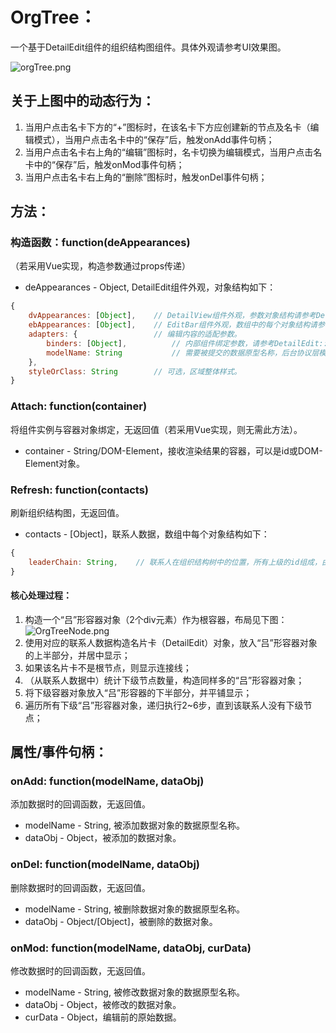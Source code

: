 # OrgTree：
一个基于DetailEdit组件的组织结构图组件。具体外观请参考UI效果图。

![orgTree.png](../UIDesign/components/orgTree.png)

## 关于上图中的动态行为：
1. 当用户点击名卡下方的“+”图标时，在该名卡下方应创建新的节点及名卡（编辑模式），当用户点击名卡中的“保存”后，触发onAdd事件句柄；
2. 当用户点击名卡右上角的“编辑”图标时，名卡切换为编辑模式，当用户点击名卡中的“保存”后，触发onMod事件句柄；
3. 当用户点击名卡右上角的“删除”图标时，触发onDel事件句柄；

## 方法：
### 构造函数：function(deAppearances)
（若采用Vue实现，构造参数通过props传递）

* deAppearances - Object, DetailEdit组件外观，对象结构如下：

```javascript
{
    dvAppearances: [Object],    // DetailView组件外观，参数对象结构请参考DetailView组件构造函数。
    ebAppearances: [Object],    // EditBar组件外观，数组中的每个对象结构请参考DetailEdit组件构造函数。
    adapters: {                 // 编辑内容的适配参数。
        binders: [Object],          // 内部组件绑定参数，请参考DetailEdit::Attach方法的binders参数。
        modelName: String           // 需要被提交的数据原型名称，后台协议层模块使用。
    },
    styleOrClass: String        // 可选，区域整体样式。
}
```

### Attach: function(container)
将组件实例与容器对象绑定，无返回值（若采用Vue实现，则无需此方法）。

* container - String/DOM-Element，接收渲染结果的容器，可以是id或DOM-Element对象。

### Refresh: function(contacts)
刷新组织结构图，无返回值。

* contacts - [Object]，联系人数据，数组中每个对象结构如下：

```javascript
{
    leaderChain: String,    // 联系人在组织结构树中的位置，所有上级的id组成，由'/'分隔，没有上级使用"/"表示。
}
```

#### 核心处理过程：
1. 构造一个“吕”形容器对象（2个div元素）作为根容器，布局见下图：
![OrgTreeNode.png](../doc/OrgTreeNode.png)
2. 使用对应的联系人数据构造名片卡（DetailEdit）对象，放入“吕”形容器对象的上半部分，并居中显示；
3. 如果该名片卡不是根节点，则显示连接线；
4. （从联系人数据中）统计下级节点数量，构造同样多的“吕”形容器对象；
5. 将下级容器对象放入“吕”形容器的下半部分，并平铺显示；
6. 遍历所有下级“吕”形容器对象，递归执行2~6步，直到该联系人没有下级节点；

## 属性/事件句柄：
### onAdd: function(modelName, dataObj)
添加数据时的回调函数，无返回值。

* modelName - String, 被添加数据对象的数据原型名称。
* dataObj - Object，被添加的数据对象。

### onDel: function(modelName, dataObj)
删除数据时的回调函数，无返回值。

* modelName - String, 被删除数据对象的数据原型名称。
* dataObj - Object/[Object]，被删除的数据对象。

### onMod: function(modelName, dataObj, curData)
修改数据时的回调函数，无返回值。

* modelName - String, 被修改数据对象的数据原型名称。
* dataObj - Object，被修改的数据对象。
* curData - Object，编辑前的原始数据。
